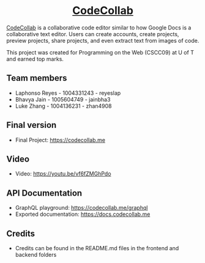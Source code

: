 <h1 align="center">
  <a href="https://codecollab.me">CodeCollab</a>
</h1>

[CodeCollab][1] is a collaborative code editor similar to how Google Docs is a collaborative text editor. Users can create accounts, create projects, preview projects, share projects, and even extract text from images of code.

This project was created for Programming on the Web (CSCC09) at U of T and earned top marks. 

## Team members

-   Laphonso Reyes - 1004331243 - reyeslap
-   Bhavya Jain - 1005604749 - jainbha3
-   Luke Zhang - 1004136231 - zhan4908

## Final version

-   Final Project: https://codecollab.me

## Video

-   Video: https://youtu.be/vf6fZMGhPdo

## API Documentation

-   GraphQL playground: https://codecollab.me/graphql
-   Exported documentation: https://docs.codecollab.me

## Credits

-   Credits can be found in the README.md files in the frontend and backend folders

[1]: https://codecollab.me
